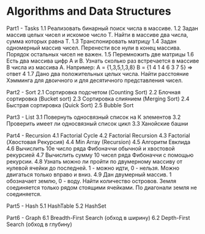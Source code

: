 # Algorithms and Data Structures

Part1 - Tasks
	1.1 Реализовать бинарный поиск числа в массиве.
	1.2 Задан массив целых чисел и искомое число Т. Найти в массиве два числа, сумма которых равна Т.
	1.3 Транспонировать матрицу
	1.4 Задан одномерный массив чисел. Перенести все нули в конец массива. Порядок остальных чисел не важен.
	1.5 Перемножить две матрицы
	1.6 Есть два массива цифр А и В. Узнать сколько раз встречается в массиве В числа из массива А. Например: А = {1,3,5,1,3,8} B = {1 4 1 4 6 3 7 5} => ответ 4
	1.7 Дано два положительных целых числа. Найти расстояние Хэмминга  для двоичного и для десятичного представления чисел.


Part2 - Sort
	2.1 Сортировка подсчетом (Counting Sort)
	2.2 Блочная сортировка (Bucket sort)
	2.3 Сортировка слиянием (Merging Sort)
	2.4 Быстрая сортировка (Quick Sort)
	2.5 Bubble Sort

Part3 - List
	3.1 Повернуть односвязный список на К элементов
	3.2 Проверить имеет ли односвязный список цикл
	3.3 Ханойские башни

Part4 - Recursion
	4.1 Factorial Cycle
	4.2 Factorial Recursion
	4.3 Factorial (Хвостовая Рекурсия)
	4.4 Min Array (Recursion)
	4.5 Aлгоритм Евклида
	4.6 Вычислить 10е число ряда Фибоначчи обычной и хвостовой рекурсией
	4.7 Вычислить сумму 10 чисел ряда Фибоначчи с помощью рекурсии.
	4.8 Узнать можно ли пройти по двумерному массиву от нулевой ячейки до последней. 1 - можно идти, 0 - нельзя. Можно двигаться только вправо и вниз.
	4.9 Дан двумерный массив. 1 обозначает землю, 0 - воду. Найти количество островов. Земля соединяется только рядом стоящими ячейками. По диагонали земля не соединяется.

Part5 - Hash
	5.1 HashTable
	5.2 HashSet

Part6 - Graph
	6.1 Breadth-First Search (обход в ширину)
	6.2 Depth-First Search (обход в глубину)

